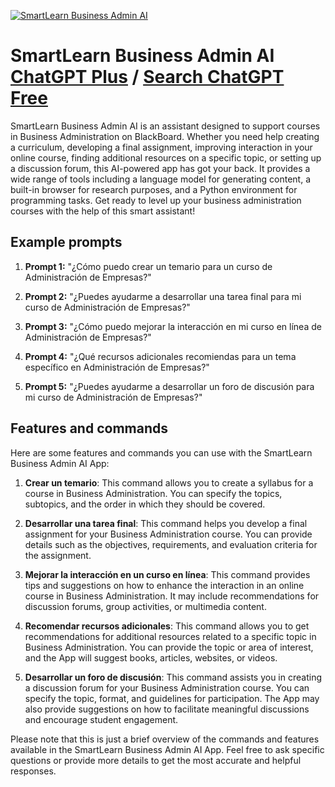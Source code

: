 
[![SmartLearn Business Admin AI](https://files.oaiusercontent.com/file-POYarrkX4A9p78F2Z5iKd4oU?se=2123-10-17T18%3A13%3A20Z&sp=r&sv=2021-08-06&sr=b&rscc=max-age%3D31536000%2C%20immutable&rscd=attachment%3B%20filename%3D3d5ff77a-0419-4832-b5d8-280bb9d79412.png&sig=mOTFUFuZMh2NZFHcwq9zoeHu0Ik5uItBSwZddtCzaBE%3D)](https://chat.openai.com/g/g-9swvhMjca-smartlearn-business-admin-ai)

# SmartLearn Business Admin AI [ChatGPT Plus](https://chat.openai.com/g/g-9swvhMjca-smartlearn-business-admin-ai) / [Search ChatGPT Free](https://gptcall.net/index.html#/?search=SmartLearn%20Business%20Admin%20AI)

SmartLearn Business Admin AI is an assistant designed to support courses in Business Administration on BlackBoard. Whether you need help creating a curriculum, developing a final assignment, improving interaction in your online course, finding additional resources on a specific topic, or setting up a discussion forum, this AI-powered app has got your back. It provides a wide range of tools including a language model for generating content, a built-in browser for research purposes, and a Python environment for programming tasks. Get ready to level up your business administration courses with the help of this smart assistant!

## Example prompts

1. **Prompt 1:** "¿Cómo puedo crear un temario para un curso de Administración de Empresas?"

2. **Prompt 2:** "¿Puedes ayudarme a desarrollar una tarea final para mi curso de Administración de Empresas?"

3. **Prompt 3:** "¿Cómo puedo mejorar la interacción en mi curso en línea de Administración de Empresas?"

4. **Prompt 4:** "¿Qué recursos adicionales recomiendas para un tema específico en Administración de Empresas?"

5. **Prompt 5:** "¿Puedes ayudarme a desarrollar un foro de discusión para mi curso de Administración de Empresas?"


## Features and commands

Here are some features and commands you can use with the SmartLearn Business Admin AI App:

1. **Crear un temario**: This command allows you to create a syllabus for a course in Business Administration. You can specify the topics, subtopics, and the order in which they should be covered.

2. **Desarrollar una tarea final**: This command helps you develop a final assignment for your Business Administration course. You can provide details such as the objectives, requirements, and evaluation criteria for the assignment.

3. **Mejorar la interacción en un curso en línea**: This command provides tips and suggestions on how to enhance the interaction in an online course in Business Administration. It may include recommendations for discussion forums, group activities, or multimedia content.

4. **Recomendar recursos adicionales**: This command allows you to get recommendations for additional resources related to a specific topic in Business Administration. You can provide the topic or area of interest, and the App will suggest books, articles, websites, or videos.

5. **Desarrollar un foro de discusión**: This command assists you in creating a discussion forum for your Business Administration course. You can specify the topic, format, and guidelines for participation. The App may also provide suggestions on how to facilitate meaningful discussions and encourage student engagement.

Please note that this is just a brief overview of the commands and features available in the SmartLearn Business Admin AI App. Feel free to ask specific questions or provide more details to get the most accurate and helpful responses.


